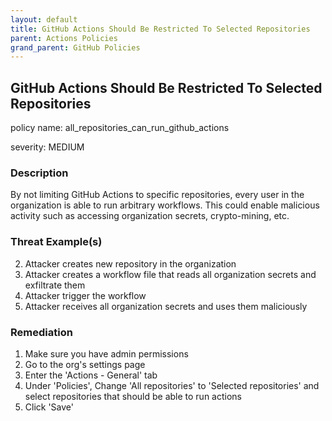 ```yaml
---
layout: default
title: GitHub Actions Should Be Restricted To Selected Repositories
parent: Actions Policies
grand_parent: GitHub Policies
---
```



## GitHub Actions Should Be Restricted To Selected Repositories
policy name: all_repositories_can_run_github_actions

severity: MEDIUM

### Description
By not limiting GitHub Actions to specific repositories, every user in the organization is able to run arbitrary workflows. This could enable malicious activity such as accessing organization secrets, crypto-mining, etc.

### Threat Example(s)
2. Attacker creates new repository in the organization
3. Attacker creates a workflow file that reads all organization secrets and exfiltrate them
4. Attacker trigger the workflow
5. Attacker receives all organization secrets and uses them maliciously



### Remediation
1. Make sure you have admin permissions
2. Go to the org's settings page
3. Enter the 'Actions - General' tab
4. Under 'Policies', Change 'All repositories' to 'Selected repositories' and select repositories that should be able to run actions
5. Click 'Save'



